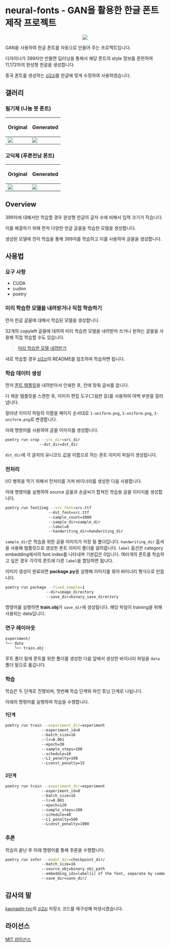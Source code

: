 # neural-fonts - GAN을 활용한 한글 폰트 제작 프로젝트

<p align="center">
  <img src="assets/NanumBrush-gen15.png">
</p>

GAN을 사용하여 한글 폰트를 자동으로 만들어 주는 프로젝트입니다.

디자이너가 399자만 만들면 딥러닝을 통해서 해당 폰트의 style 정보를 훈련하여 11,172자의 완성형 한글을 생성합니다.

중국 폰트를 생성하는 [zi2zi](https://github.com/kaonashi-tyc/zi2zi)를 한글에 맞게 수정하여 사용하였습니다.

## 갤러리

### 필기체 (나눔 붓 폰트)

| <p align="center">Original</p>   | <p align="center">Generated</p>  |
| -------------------------------- | -------------------------------- |
| ![](assets/NanumBrush-org15.png) | ![](assets/NanumBrush-gen15.png) |

### 고딕체 (푸른전남 폰트)

| <p align="center">Original</p> | <p align="center">Generated</p> |
| ------------------------------ | ------------------------------- |
| ![](assets/Pureun-org15.png)   | ![](assets/Pureun-gen15.png)    |

## Overview

399자에 대해서만 학습할 경우 완성형 한글의 글자 수에 비해서 입력 크기가 작습니다.

이를 해결하기 위해 먼저 다양한 한글 글꼴을 학습한 모델을 생성합니다.

생성된 모델에 전이 학습을 통해 399자를 학습하고 이를 사용하여 글꼴을 생성합니다.

## 사용법

### 요구 사항

- CUDA
- cudnn
- poetry

### 미리 학습한 모델을 내려받거나 직접 학습하기

먼저 한글 글꼴에 대해서 학습된 모델을 생성합니다.

32개의 copyleft 글꼴에 대하여 미리 학습한 모델을 내려받아 쓰거나 원하는 글꼴을 사용해 직접 학습할 수도 있습니다.

> [미리 학습한 모델 내려받기](https://mysnu-my.sharepoint.com/personal/yu65789_seoul_ac_kr/_layouts/15/guestaccess.aspx?docid=0a7fcfabb78af4958b790b98eccac135c&authkey=AVqeaI5jyQHWyklZgotc04Y)

새로 학습할 경우 [zi2zi](https://github.com/kaonashi-tyc/zi2zi)의 README를 참조하여 학습하면 됩니다.

### 학습 데이터 생성

먼저 [폰트 템플릿](template/TemplateKR.pdf)을 내려받아서 인쇄한 후, 칸에 맞춰 글씨를 씁니다.

다 채운 템플릿을 스캔한 후, 이미지 편집 도구(그림판 등)를 사용하여 여백 부분을 잘라냅니다.

잘라낸 이미지 파일의 이름을 페이지 순서대로 `1-uniform.png`, `2-uniform.png`, `3-uniform.png`로 변경합니다.

아래 명령어를 사용하여 글꼴 이미지를 생성합니다.

```sh
poetry run crop --src_dir=src_dir
               --dst_dir=dst_dir
```

`dst_dir`에 각 글자의 유니코드 값을 이름으로 하는 폰트 이미지 파일이 생성됩니다.

### 전처리

I/O 병목을 막기 위해서 전처리를 거쳐 바이너리를 생성한 다음 사용합니다.

아래 명령어를 실행하여 source 글꼴과 손글씨가 합쳐진 학습용 글꼴 이미지를 생성합니다.

```sh
poetry run font2img --src_font=src.ttf
                   --dst_font=src.ttf
                   --sample_count=1000
                   --sample_dir=sample_dir
                   --label=0
                   --handwriting_dir=handwriting_dir
```

`sample_dir`은 학습을 위한 글꼴 이미지가 저장 될 폴더입니다.
`handwriting_dir` 옵셔을 사용해 템플릿으로 생성한 폰트 이미지 폴더를 알려줍니다.
`label` 옵션은 category embedding에서의 font index를 나타내며 기본값은 0입니다. 여러개의 폰트를 학습하고 싶은 경우 각각의 폰트에 다른 `label`을 할당하면 됩니다.

이미지 생성이 완료되면 **package.py**를 실행해 이미지를 묶어 바이너리 형식으로 만듭니다.

```sh
poetry run package --fixed_sample=1
                  --dir=image_directory
                  --save_dir=binary_save_directory
```

명령어를 실행하면 **train.obj**가 `save_dir`에 생성됩니다. 해당 파일이 training을 위해 사용되는 data입니다.

### 연구 레이아웃

```sh
experiment/
└── data
    └── train.obj
```

루트 폴더 밑에 폰트를 위한 폴더를 생성한 다음 앞에서 생성한 바이너리 파일을 `data` 폴더 밑으로 옮깁니다.

### 학습

학습은 두 단계로 진행되며, 첫번째 학습 단계와 파인 튜닝 단계로 나뉩니다.

아래의 명령어를 실행하여 학습을 수행합니다.

#### 1단계

```sh
poetry run train --experiment_dir=experiment 
                --experiment_id=0
                --batch_size=16 
                --lr=0.001
                --epoch=30 
                --sample_steps=100 
                --schedule=10 
                --L1_penalty=100 
                --Lconst_penalty=15
```

#### 2단계

```sh
poetry run train --experiment_dir=experiment 
                --experiment_id=0
                --batch_size=16 
                --lr=0.001
                --epoch=120 
                --sample_steps=100 
                --schedule=40 
                --L1_penalty=500 
                --Lconst_penalty=1000
```

### 추론

학습이 끝난 후 아래 명령어를 통해 추론을 수행합니다.

```sh
poetry run infer --model_dir=checkpoint_dir/ 
                --batch_size=16 
                --source_obj=binary_obj_path 
                --embedding_ids=label[s] of the font, separate by comma
                --save_dir=save_dir/
```

## 감사의 말

[kaonashi-tyc](https://github.com/kaonashi-tyc)의 [zi2zi](https://github.com/kaonashi-tyc/zi2zi) 저장소 코드를 재구성해 파생시켰습니다.

## 라이선스

[MIT 라이선스](LICENSE)
